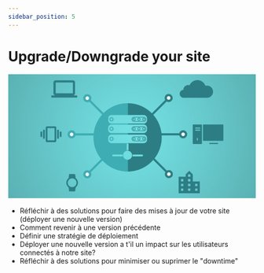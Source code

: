 ```yaml
---
sidebar_position: 5
---
```


# Upgrade/Downgrade your site

![deploy](/img/deploy.png)

- Réfléchir à des solutions pour faire des mises à jour de votre site (déployer une nouvelle version)
- Comment revenir à une version précédente
- Définir une stratégie de déploiement
- Déployer une nouvelle version a t'il un impact sur les utilisateurs connectés à notre site?
- Réfléchir à des solutions pour minimiser ou suprimer le "downtime"